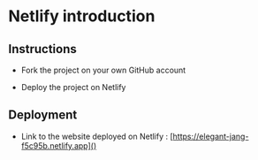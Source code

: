 # Netlify introduction

## Instructions

* Fork the project on your own GitHub account

* Deploy the project on Netlify

## Deployment

* Link to the website deployed on Netlify : [https://elegant-jang-f5c95b.netlify.app]()
